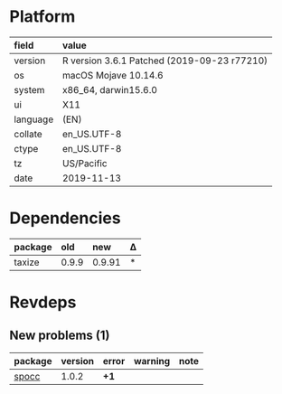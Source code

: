 # Platform

|field    |value                                       |
|:--------|:-------------------------------------------|
|version  |R version 3.6.1 Patched (2019-09-23 r77210) |
|os       |macOS Mojave 10.14.6                        |
|system   |x86_64, darwin15.6.0                        |
|ui       |X11                                         |
|language |(EN)                                        |
|collate  |en_US.UTF-8                                 |
|ctype    |en_US.UTF-8                                 |
|tz       |US/Pacific                                  |
|date     |2019-11-13                                  |

# Dependencies

|package |old   |new    |Δ  |
|:-------|:-----|:------|:--|
|taxize  |0.9.9 |0.9.91 |*  |

# Revdeps

## New problems (1)

|package                    |version |error  |warning |note |
|:--------------------------|:-------|:------|:-------|:----|
|[spocc](problems.md#spocc) |1.0.2   |__+1__ |        |     |

